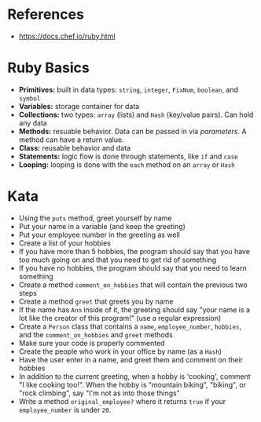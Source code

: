 # References

* https://docs.chef.io/ruby.html

# Ruby Basics

* **Primitives:** built in data types: `string`, `integer`, `FixNum`, `boolean`, and `symbol`
* **Variables:** storage container for data
* **Collections:** two types: `array` (lists) and `Hash` (key/value pairs). Can hold any data
* **Methods:** resuable behavior. Data can be passed in via _parameters_. A method can have a return value.
* **Class:** reusable behavior and data
* **Statements:** logic flow is done through statements, like `if` and `case`
* **Looping:** looping is done with the `each` method on an `array` or `Hash`

# Kata

* Using the `puts` method, greet yourself by name
* Put your name in a variable (and keep the greeting)
* Put your employee number in the greeting as well
* Create a list of your hobbies
* If you have more than 5 hobbies, the program should say that you have too much going on and that you need to get rid of something
* If you have no hobbies, the program should say that you need to learn something
* Create a method `comment_on_hobbies` that will contain the previous two steps
* Create a method `greet` that greets you by name
* If the name has `Ann` inside of it, the greeting should say "your name is a lot like the creator of this program!" (use a regular expression)
* Create a `Person` class that contains a `name`, `employee_number`, `hobbies`, and the `comment_on_hobbies` and `greet` methods
* Make sure your code is properly commented
* Create the people who work in your office by name (as a `Hash`)
* Have the user enter in a name, and greet them and comment on their hobbies
* In addition to the current greeting, when a hobby is 'cooking', comment "I like cooking too!". When the hobby is "mountain biking", "biking", or "rock climbing", say "I'm not as into those things"
* Write a method `original_employee?` where it returns `true` if your `employee_number` is under `20`.
